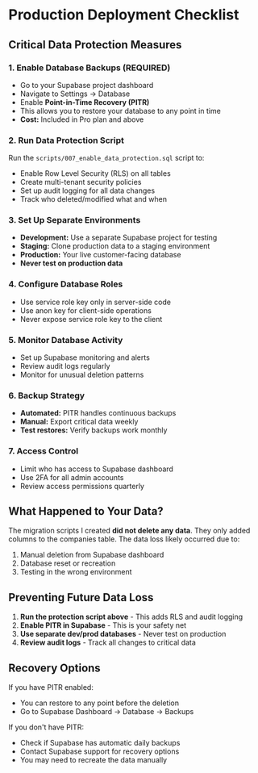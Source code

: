 # Production Deployment Checklist

## Critical Data Protection Measures

### 1. Enable Database Backups (REQUIRED)
- Go to your Supabase project dashboard
- Navigate to Settings → Database
- Enable **Point-in-Time Recovery (PITR)**
- This allows you to restore your database to any point in time
- **Cost:** Included in Pro plan and above

### 2. Run Data Protection Script
Run the `scripts/007_enable_data_protection.sql` script to:
- Enable Row Level Security (RLS) on all tables
- Create multi-tenant security policies
- Set up audit logging for all data changes
- Track who deleted/modified what and when

### 3. Set Up Separate Environments
- **Development:** Use a separate Supabase project for testing
- **Staging:** Clone production data to a staging environment
- **Production:** Your live customer-facing database
- **Never test on production data**

### 4. Configure Database Roles
- Use service role key only in server-side code
- Use anon key for client-side operations
- Never expose service role key to the client

### 5. Monitor Database Activity
- Set up Supabase monitoring and alerts
- Review audit logs regularly
- Monitor for unusual deletion patterns

### 6. Backup Strategy
- **Automated:** PITR handles continuous backups
- **Manual:** Export critical data weekly
- **Test restores:** Verify backups work monthly

### 7. Access Control
- Limit who has access to Supabase dashboard
- Use 2FA for all admin accounts
- Review access permissions quarterly

## What Happened to Your Data?

The migration scripts I created **did not delete any data**. They only added columns to the companies table. The data loss likely occurred due to:

1. Manual deletion from Supabase dashboard
2. Database reset or recreation
3. Testing in the wrong environment

## Preventing Future Data Loss

1. **Run the protection script above** - This adds RLS and audit logging
2. **Enable PITR in Supabase** - This is your safety net
3. **Use separate dev/prod databases** - Never test on production
4. **Review audit logs** - Track all changes to critical data

## Recovery Options

If you have PITR enabled:
- You can restore to any point before the deletion
- Go to Supabase Dashboard → Database → Backups

If you don't have PITR:
- Check if Supabase has automatic daily backups
- Contact Supabase support for recovery options
- You may need to recreate the data manually
